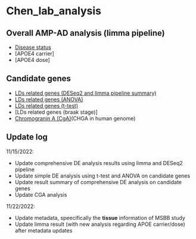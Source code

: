 # Chen_lab_analysis

## Overall AMP-AD analysis (limma pipeline)
+ [Disease status](https://github.com/ningxinkang/Chen_lab_analysis/blob/main/AMP-AD/AMP-AD_limma_diagnosis.md)
+ [APOE4 carrier]
+ [APOE4 dose]

## Candidate genes
+ [LDs related genes (DESeq2 and limma pipeline summary)](https://github.com/ningxinkang/Chen_lab_analysis/blob/main/AMP-AD/AMP-AD_LDs.md)
+ [LDs related genes (ANOVA)](https://github.com/ningxinkang/Chen_lab_analysis/tree/main/AMP-AD_candidate_ANOVA)
+ [LDs related genes (t-test)](https://github.com/ningxinkang/Chen_lab_analysis/tree/main/AMP-AD_candidate_t)
+ [LDs related genes (braak stage)]
+ [Chromogranin A (CgA)](https://github.com/ningxinkang/Chen_lab_analysis/blob/main/AMP-AD/AMP-AD_CGA.md)(CHGA in human genome)

## Update log
11/15/2022:
+ Update comprehensive DE analysis results using limma and DESeq2 pipeline
+ Update simple DE analysis using t-test and ANOVA on candidate genes
+ Update result summary of comprehensive DE analysis on candidate genes
+ Update CGA analysis

11/22/2022:
+ Update metadata, speecifically the **tissue** information of MSBB study
+ Update limma result (with new analysis regarding APOE carrier/dose) after metadata updates
